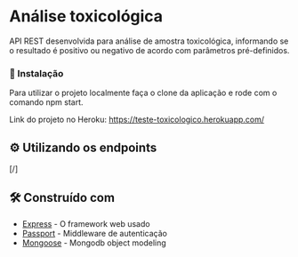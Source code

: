 # Análise toxicológica

API REST desenvolvida para análise de amostra toxicológica, informando se o resultado é positivo ou 
negativo de acordo com parâmetros pré-definidos.  

### 🔧 Instalação

Para utilizar o projeto localmente faça o clone da aplicação e rode com o comando npm start.

Link do projeto no Heroku: https://teste-toxicologico.herokuapp.com/

## ⚙️ Utilizando os endpoints

[/]


## 🛠️ Construído com

* [Express](https://expressjs.com/) - O framework web usado
* [Passport](https://www.passportjs.org/) - Middleware de autenticação
* [Mongoose](https://mongoosejs.com/) - Mongodb object modeling


